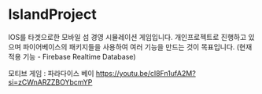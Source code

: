 # IslandProject
 
 IOS를 타겟으로한 모바일 섬 경영 시뮬레이션 게임입니다.
 개인프로젝트로 진행하고 있으며 파이어베이스의 패키지들을 사용하여 여러 기능을 만드는 것이 목표입니다. (현재 적용 기능 - Firebase Realtime Database)
 
 모티브 게임 : 파라다이스 베이
 https://youtu.be/cl8Fn1ufA2M?si=zCWnARZZBOYbcmYP
